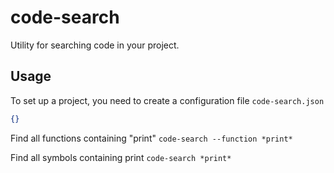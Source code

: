 # code-search

Utility for searching code in your project.

## Usage

To set up a project, you need to create a configuration file `code-search.json`

```json
{}
```

Find all functions containing "print"
`code-search --function *print*`

Find all symbols containing print
`code-search *print*`
